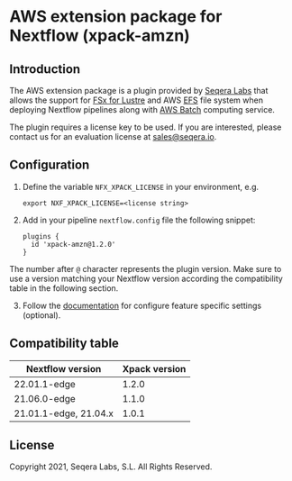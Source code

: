 # AWS extension package for Nextflow (xpack-amzn)

## Introduction

The AWS extension package is a plugin provided by [Seqera Labs](https://www.seqera.io/) that allows the support for [FSx for Lustre](https://aws.amazon.com/fsx/lustre/) 
and AWS [EFS](https://aws.amazon.com/efs/) file system when deploying Nextflow pipelines 
along with [AWS Batch](https://aws.amazon.com/batch/) computing service.

The plugin requires a license key to be used. If you are interested, please contact us for an evaluation license at [sales@seqera.io](mailto:sales@seqera.io).

## Configuration

1. Define the variable `NFX_XPACK_LICENSE` in your environment, e.g. 

    ```
    export NXF_XPACK_LICENSE=<license string>
    ```

2. Add in your pipeline `nextflow.config` file the following 
snippet: 

    ```
    plugins {
      id 'xpack-amzn@1.2.0'
    }
    ``` 

The number after `@` character represents the plugin version. Make sure to use 
a version matching your Nextflow version according the compatibility table 
in the following section. 

3. Follow the [documentation](docs.md) for configure feature specific settings (optional).

## Compatibility table


| Nextflow version      | Xpack version   |
|---                    |---              |
| 22.01.1-edge          | 1.2.0           |
| 21.06.0-edge          | 1.1.0           |
| 21.01.1-edge, 21.04.x | 1.0.1           |


## License  

Copyright 2021, Seqera Labs, S.L. All Rights Reserved.
